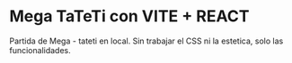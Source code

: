 # Mega TaTeTi con VITE + REACT

Partida de Mega - tateti en local. Sin trabajar el CSS ni la estetica, solo las funcionalidades.